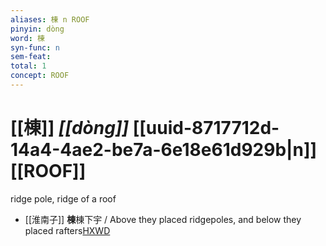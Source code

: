 ```yaml
---
aliases: 棟 n ROOF
pinyin: dòng
word: 棟
syn-func: n
sem-feat: 
total: 1
concept: ROOF 
---
```

# [[棟]] *[[dòng]]*  [[uuid-8717712d-14a4-4ae2-be7a-6e18e61d929b|n]] [[ROOF]]
ridge pole, ridge of a roof
 - [[淮南子]] **棟**棟下宇 / Above they placed ridgepoles, and below they placed rafters[HXWD](https://hxwd.org/textview.html?location=KR3j0010_tls_013-2a.7)